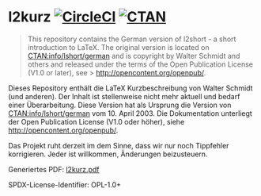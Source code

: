 # l2kurz [![CircleCI](https://circleci.com/gh/dante-ev/l2kurz.svg?style=svg)](https://circleci.com/gh/dante-ev/l2kurz) [![CTAN](https://img.shields.io/badge/CTAN-info/lshort/german-blue.svg?style=flat-square)](https://ctan.org/tex-archive/info/lshort/german)

> This repository contains the German version of l2short - a short introduction to LaTeX.
> The original version is located on [CTAN:info/lshort/german](https://ctan.org/tex-archive/info/lshort/german) and is copyright by Walter Schmidt and others and released under the terms of the Open Publication License (V1.0 or later), see > http://opencontent.org/openpub/.

Dieses Repository enthält die LaTeX Kurzbeschreibung von Walter Schmidt (und anderen).
Der Inhalt ist stellenweise nicht mehr aktuell und bedarf einer Überarbeitung.
Diese Version hat als Ursprung die Version von [CTAN:info/lshort/german](https://ctan.org/tex-archive/info/lshort/german) vom 10. April 2003.
Die Dokumentation unterliegt der Open Publication License (V1.0 oder höher), siehe http://opencontent.org/openpub/.

Das Projekt ruht derzeit im dem Sinne, dass wir nur noch Tippfehler korrigieren.
Jeder ist willkommen, Änderungen beizusteuern.

Generiertes PDF: [l2kurz.pdf](l2kurz.pdf) <!-- funktoiniert nur auf https://dante-ev.github.io/l2kurz/ -->

SPDX-License-Identifier:  OPL-1.0+

